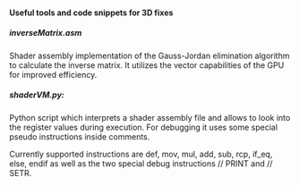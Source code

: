 #### Useful tools and code snippets for 3D fixes

##### inverseMatrix.asm
Shader assembly implementation of the Gauss-Jordan elimination algorithm to calculate the inverse matrix. It utilizes the vector capabilities of the GPU for improved efficiency.

##### shaderVM.py:
Python script which interprets a shader assembly file and allows to look into the register values during execution. For debugging it uses some special pseudo instructions inside comments.

Currently supported instructions are def, mov, mul, add, sub, rcp, if_eq, else, endif as well as the two special debug instructions // PRINT and // SETR.
